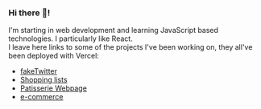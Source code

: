 ### Hi there :wave:!

I'm starting in web development and learning JavaScript based technologies.
I particularly like React.<br />
I leave here links to some of the projects I've been working on, they all've been deployed with Vercel:

* [fakeTwitter](https://github.com/MateSeco/ejercicio_twitter_react_front)
* [Shopping lists](https://github.com/MateSeco/ListasCompras)
* [Patisserie Webpage](https://github.com/MateSeco/Confiteria)
* [e-commerce](https://github.com/mikaela-regalado/ElectroHack-client)
